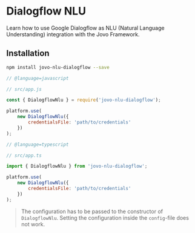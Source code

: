 # Dialogflow NLU

Learn how to use Google Dialogflow as NLU (Natural Language Understanding) integration with the Jovo Framework.

## Installation

```sh
npm install jovo-nlu-dialogflow --save
```

```javascript
// @language=javascript

// src/app.js

const { DialogflowNlu } = require('jovo-nlu-dialogflow');

platform.use(
	new DialogflowNlu({
		credentialsFile: 'path/to/credentials'
	})
);

// @language=typescript

// src/app.ts

import { DialogflowNlu } from 'jovo-nlu-dialogflow';

platform.use(
	new DialogflowNlu({
		credentialsFile: 'path/to/credentials'
	})
);
```

> The configuration has to be passed to the constructor of `DialogflowNlu`. Setting the configuration inside the `config`-file does not work.

<!--[metadata]: {"description": "Learn how to use Google Dialogflow as NLU (Natural Language Understanding) integration with the Jovo Framework.",
"route": "nlu/google-dialogflow" }-->
